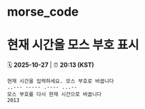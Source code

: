 # morse_code
# 현재 시간을 모스 부호 표시
<!-- MORSE_TIME_START -->
🗓️ **2025-10-27** | ⏰ **20:13 (KST)**

```
현재 시간을 입력하세요. 모스 부호로 바꿉니다
..--- ----- .---- ...--
모스 부호를 다시 현재 시간으로 바꿉니다
2013
```
<!-- MORSE_TIME_END -->
